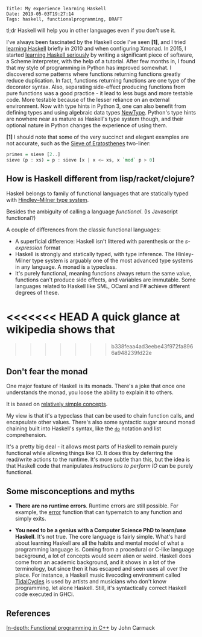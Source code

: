     Title: My experience learning Haskell
    Date: 2019-05-03T19:27:14
    Tags: haskell, functionalprogramming, DRAFT


tl;dr Haskell will help you in other languages even if you don't use it.

I've always been fascinated by the Haskell code I've seen **[1]**, and I tried [learning Haskell](http://learnyouahaskell.com) briefly in 2010 and when configuring Xmonad. In 2015, I started [learning Haskell seriously](https://en.wikibooks.org/wiki/Write_Yourself_a_Scheme_in_48_Hours) by writing a significant piece of software, a Scheme interpreter, with the help of a tutorial.
After few months in, I found that my style of programming in Python has improved somewhat. I discovered some patterns where functions returning functions greatly reduce duplication. In fact, functions returning functions are one type of the decorator syntax. Also, separating side-effect producing functions from pure functions was a good practice - it lead to less bugs and more testable code. More testable because of the lesser reliance on an external environment.  Now with type hints in Python 3, one can also benefit from defining types and using algebraic data types [NewType](https://docs.python.org/3/library/typing.html#newtype). Python's type hints are nowhere near as mature as Haskell's type system though, and their optional nature in Python changes the experience of using them.

**[1]** I should note that some of the very succinct and elegant examples are not accurate, such as the [Sieve of Eratosthenes](https://www.cs.hmc.edu/~oneill/papers/Sieve-JFP.pdf) two-liner:

```Haskell
primes = sieve [2..]
sieve (p : xs) = p : sieve [x | x <− xs, x `mod` p > 0]
```


## How is Haskell different from lisp/racket/clojure?

Haskell belongs to family of functional languages that are statically typed with [Hindley–Milner type system](https://en.wikipedia.org/wiki/Hindley%E2%80%93Milner_type_system).

Besides the ambiguity of calling a language _functional_. (Is Javascript functional?)

A couple of differences from the classic functional languages:

- A superficial difference: Haskell isn't littered with parenthesis or the _s-expression_ format
- Haskell is strongly and statically typed, with type inference. The Hinley-Milner type system is arguably one of the most advanced type systems in any language. A monad is a typeclass.
- It's purely functional, meaning functions always return the same value, functions can't produce side effects, and variables are immutable. Some languages related to Haskell like SML, OCaml and F# achieve different degrees of these.

<<<<<<< HEAD
A quick glance at wikipedia shows that
=======
>>>>>>> b338feaa4ad3eebe43f972fa8966a948239fd22e

## Don't fear the monad

One major feature of Haskell is its monads. There's a joke that once one understands the monad, you loose the ability to explain it to others.

It is based on [relatively simple concepts](http://adit.io/posts/2013-04-17-functors,_applicatives,_and_monads_in_pictures.html).

My view is that it's a typeclass that can be used to chain function calls, and encapsulate other values. There's also some syntactic sugar around monad chaining built into Haskell's syntax, like the [`do`](https://en.wikibooks.org/wiki/Haskell/do_notation) notation and list comprehension.

It's a pretty big deal - it allows most parts of Haskell to remain purely functional while allowing things like IO. It does this by deferring the read/write actions to the runtime. It's more subtle than this, but the idea is that Haskell code that manipulates *instructions to perform IO* can be purely functional.

## Some misconceptions and myths

- **There are no runtime errors**. Runtime errors are still possible. For example, the [error](https://hackage.haskell.org/package/base-4.12.0.0/docs/Prelude.html#v:error) function that can typematch to any function and simply exits.

- **You need to be a genius with a Computer Science PhD to learn/use Haskell**. It's not true. The core language is fairly simple. What's hard about learning Haskell are all the habits and mental model of what a programming language is. Coming from a procedural or C-like language background, a lot of concepts would seem alien or weird. Haskell does come from an academic background, and it shows in a lot of the terminology, but since then it has escaped and seen uses all over the place. For instance, a Haskell music livecoding environment called [TidalCycles](http://tidalcycles.org) is used by artists and musicians who don't know programming, let alone Haskell. Still, it's syntactically correct Haskell code executed in GHCi.


## References


[In-depth: Functional programming in C++](https://gamasutra.com/view/news/169296/Indepth_Functional_programming_in_C.php) by John Carmack
